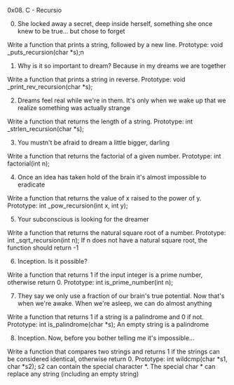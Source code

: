 0x08. C - Recursio

0. She locked away a secret, deep inside herself, something she once knew to be true... but chose to forget

Write a function that prints a string, followed by a new line.
Prototype: void _puts_recursion(char *s);n

1. Why is it so important to dream? Because in my dreams we are together

Write a function that prints a string in reverse.
Prototype: void _print_rev_recursion(char *s);

2. Dreams feel real while we're in them. It's only when we wake up that we realize something was actually strange

Write a function that returns the length of a string.
Prototype: int _strlen_recursion(char *s);

3. You mustn't be afraid to dream a little bigger, darling

Write a function that returns the factorial of a given number.
Prototype: int factorial(int n);

4. Once an idea has taken hold of the brain it's almost impossible to eradicate

Write a function that returns the value of x raised to the power of y.
Prototype: int _pow_recursion(int x, int y);

5. Your subconscious is looking for the dreamer

Write a function that returns the natural square root of a number.
Prototype: int _sqrt_recursion(int n);
If n does not have a natural square root, the function should return -1

6. Inception. Is it possible?

Write a function that returns 1 if the input integer is a prime number, otherwise return 0.
Prototype: int is_prime_number(int n);

7. They say we only use a fraction of our brain's true potential. Now that's when we're awake. When we're asleep, we can do almost anything

Write a function that returns 1 if a string is a palindrome and 0 if not.
Prototype: int is_palindrome(char *s);
An empty string is a palindrome

8. Inception. Now, before you bother telling me it's impossible...

Write a function that compares two strings and returns 1 if the strings can be considered identical, otherwise return 0.
Prototype: int wildcmp(char *s1, char *s2);
s2 can contain the special character *.
The special char * can replace any string (including an empty string)


